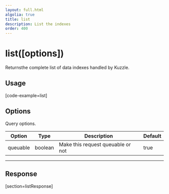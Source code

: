 ```yaml
---
layout: full.html
algolia: true
title: list
description: List the indexes
order: 400
---
```


# list([options])

Returnsthe complete list of data indexes handled by Kuzzle.

## Usage

[code-example=list]

## Options

Query options.

| Option | Type | Description | Default
|--------|------|-------------|---------
| queuable | boolean | Make this request queuable or not  | true

---

## Response

[section=listResponse]
